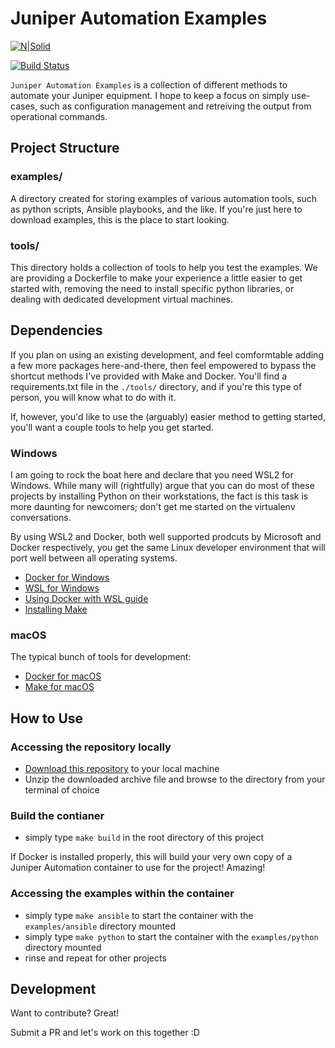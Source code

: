 # Juniper Automation Examples

[![N|Solid](https://upload.wikimedia.org/wikipedia/commons/3/31/Juniper_Networks_logo.svg)](https://www.juniper.net/us/en/products-services/sdn/contrail/contrail-service-orchestration/)

[![Build Status](https://travis-ci.org/joemccann/dillinger.svg?branch=master)](https://travis-ci.org/joemccann/dillinger)

`Juniper Automation Examples` is a collection of different methods to automate your Juniper equipment. I hope to keep a focus on simply use-cases, such as configuration management and retreiving the output from operational commands.

## Project Structure

### examples/

A directory created for storing examples of various automation tools, such as python scripts, Ansible playbooks, and the like. If you're just here to download examples, this is the place to start looking.

### tools/

This directory holds a collection of tools to help you test the examples. We are providing a Dockerfile to make your experience a little easier to get started with, removing the need to install specific python libraries, or dealing with dedicated development virtual machines.

## Dependencies

If you plan on using an existing development, and feel comformtable adding a few more packages here-and-there, then feel empowered to bypass the shortcut methods I've provided with Make and Docker. You'll find a requirements.txt file in the `./tools/` directory, and if you're this type of person, you will know what to do with it.

If, however, you'd like to use the (arguably) easier method to getting started, you'll want a couple tools to help you get started.

### Windows

I am going to rock the boat here and declare that you need WSL2 for Windows. While many will (rightfully) argue that you can do most of these projects by installing Python on their workstations, the fact is this task is more daunting for newcomers; don't get me started on the virtualenv conversations.

By using WSL2 and Docker, both well supported prodcuts by Microsoft and Docker respectively, you get the same Linux developer environment that will port well between all operating systems.

- [Docker for Windows](https://docs.docker.com/docker-for-windows/install/)
- [WSL for Windows](https://docs.microsoft.com/en-us/windows/wsl/install-win10)
- [Using Docker with WSL guide](https://docs.docker.com/docker-for-windows/wsl/)
- [Installing Make](https://www.howtoinstall.me/ubuntu/18-04/make/)

### macOS

The typical bunch of tools for development:

- [Docker for macOS](https://docs.docker.com/docker-for-mac/install/)
- [Make for macOS](https://formulae.brew.sh/formula/make#default)

## How to Use

### Accessing the repository locally
- [Download this repository](https://github.com/packetferret/juniper-automation-examples/archive/master.zip) to your local machine 
- Unzip the downloaded archive file and browse to the directory from your terminal of choice

### Build the contianer

- simply type `make build` in the root directory of this project

If Docker is installed properly, this will build your very own copy of a Juniper Automation container to use for the project! Amazing!

### Accessing the examples within the container

- simply type `make ansible` to start the container with the `examples/ansible` directory mounted
- simply type `make python` to start the container with the `examples/python` directory mounted
- rinse and repeat for other projects

## Development

Want to contribute? Great!

Submit a PR and let's work on this together :D
